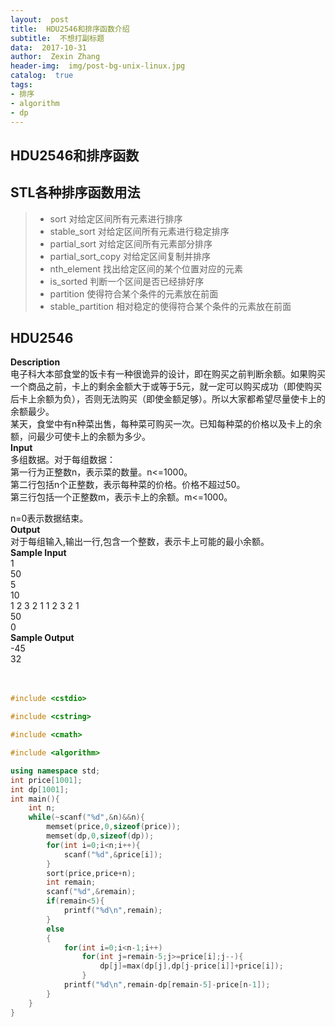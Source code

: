 ```yaml
---
layout:  post
title:  HDU2546和排序函数介绍
subtitle:  不想打副标题
data:  2017-10-31
author:  Zexin Zhang
header-img:  img/post-bg-unix-linux.jpg
catalog:  true
tags:
- 排序
- algorithm
- dp
---
```

## **HDU2546和排序函数**<br>


## STL各种排序函数用法<br>
>* sort	          对给定区间所有元素进行排序
>* stable_sort	  对给定区间所有元素进行稳定排序
>* partial_sort	  对给定区间所有元素部分排序
>* partial_sort_copy	    对给定区间复制并排序
>* nth_element	      找出给定区间的某个位置对应的元素
>* is_sorted	    判断一个区间是否已经排好序
>* partition	     使得符合某个条件的元素放在前面
>* stable_partition	      相对稳定的使得符合某个条件的元素放在前面


## HDU2546
**Description**<br>
电子科大本部食堂的饭卡有一种很诡异的设计，即在购买之前判断余额。如果购买一个商品之前，卡上的剩余金额大于或等于5元，就一定可以购买成功（即使购买后卡上余额为负），否则无法购买（即使金额足够）。所以大家都希望尽量使卡上的余额最少。<br> 
某天，食堂中有n种菜出售，每种菜可购买一次。已知每种菜的价格以及卡上的余额，问最少可使卡上的余额为多少。 <br>
**Input**<br>
多组数据。对于每组数据： <br>
第一行为正整数n，表示菜的数量。n<=1000。 <br>
第二行包括n个正整数，表示每种菜的价格。价格不超过50。 <br>
第三行包括一个正整数m，表示卡上的余额。m<=1000。 <br>

n=0表示数据结束。 <br>
**Output**<br>
对于每组输入,输出一行,包含一个整数，表示卡上可能的最小余额。<br>
**Sample Input**<br>
1<br>
50<br>
5<br>
10<br>
1 2 3 2 1 1 2 3 2 1<br>
50<br>
0<br>
**Sample Output**<br>
-45<br>
32<br><br><br>
```c++
#include <cstdio>

#include <cstring>

#include <cmath>

#include <algorithm>

using namespace std;
int price[1001];
int dp[1001];
int main(){
    int n;
    while(~scanf("%d",&n)&&n){
        memset(price,0,sizeof(price));
        memset(dp,0,sizeof(dp));
        for(int i=0;i<n;i++){
            scanf("%d",&price[i]);
        }
        sort(price,price+n);
        int remain;
        scanf("%d",&remain);
        if(remain<5){
            printf("%d\n",remain);
        }
        else 
        {
            for(int i=0;i<n-1;i++)
                for(int j=remain-5;j>=price[i];j--){
                    dp[j]=max(dp[j],dp[j-price[i]]+price[i]);
                }
            printf("%d\n",remain-dp[remain-5]-price[n-1]);
        }
    }
}
```
